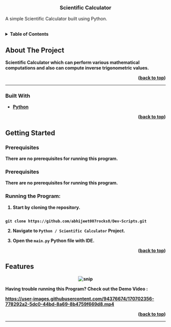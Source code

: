 
  
  
  

  
  
  

<h3  align="center">Scientific Calculator</h3>

  

<p  align="center">

A simple Scientific Calculator built using Python.
</p>

<br>

  
  
  
  
  

<details>

<summary><b>Table of Contents</summary>

<ol>

<a  href="#about-the-project">About The Project</a>

<ul>

<li><a  href="#built-with">Built With</a></li>

</ul>




<a  href="#getting-started">Getting Started</a>

<ul>

<li><a  href="#prerequisites">Prerequisites</a></li>

</ul>

</li>

<li><a  href="#features">Features</a></li>

<li><a  href="#contact">Contact</a></li>

</ol>

</details>

  
  
  
  

## About The Project

Scientific Calculator which can perform various mathematical computations and also can compute inverse trigonometric values.

  

<p  align="right">(<a  href="#top">back to top</a>)</p>

  
  

<hr>

  

### Built With

  

* [Python](https://www.python.org/)


  
  

<p  align="right">(<a  href="#top">back to top</a>)</p>

  
  
  
  

## Getting Started

  
  
  

### Prerequisites

  

There are no prerequisites for running this program.
  

### Prerequisites

  

  

There are no prerequisites for running this program.

  

  

### Running the Program:

  

  

1. Start by cloning the repository.

  

```

git clone https://github.com/abhijeet007rocks8/Dev-Scripts.git

```

  
  

2. Navigate to `Python / Scientific Calculator` Project.

  

3. Open the `main.py` Python file with IDE.
  
  
  
  
  

<p  align="right">(<a  href="#top">back to top</a>)</p>

  
  
  
  

## Features

<div  align="center">

<img  src="https://raw.githubusercontent.com/LiQuiD-404/Dev-Scripts/main/Python/Scientific%20Calculator/snips/snip1.png"  alt="snip"/>

</div>

  Having trouble running this Program? Check out the Demo Video :
  


  
  
  

  

https://user-images.githubusercontent.com/94376674/170702356-778292a2-5dc0-44bd-8a69-8b4759f669d8.mp4


  
  
  
  
  


  

<p  align="right">(<a  href="#top">back to top</a>)</p>

<hr>
